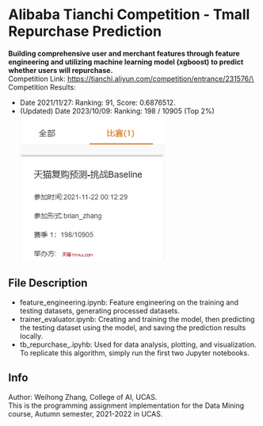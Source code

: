 # Alibaba Tianchi Competition - Tmall Repurchase Prediction
**Building comprehensive user and merchant features through feature engineering and utilizing machine learning model (xgboost) to predict whether users will repurchase.** \
Competition Link: https://tianchi.aliyun.com/competition/entrance/231576/\
Competition Results:
* Date 2021/11/27: Ranking: 91, Score: 0.6876512.
* (Updated) Date 2023/10/09: Ranking: 198 / 10905 (Top 2%) \
![ranking](./ranking.jpg)

## File Description
* feature_engineering.ipynb: Feature engineering on the training and testing datasets, generating processed datasets.
* trainer_evaluator.ipynb: Creating and training the model, then predicting the testing dataset using the model, and saving the prediction results locally.
* tb_repurchase_.ipyhb: Used for data analysis, plotting, and visualization.
To replicate this algorithm, simply run the first two Jupyter notebooks.

## Info
Author: Weihong Zhang, College of AI, UCAS. \
This is the programming assignment implementation for the Data Mining course, Autumn semester, 2021-2022 in UCAS.